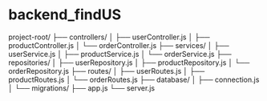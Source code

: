 # backend_findUS

project-root/
├── controllers/
│   ├── userController.js
│   ├── productController.js
│   └── orderController.js
├── services/
│   ├── userService.js
│   ├── productService.js
│   └── orderService.js
├── repositories/
│   ├── userRepository.js
│   ├── productRepository.js
│   └── orderRepository.js
├── routes/
│   ├── userRoutes.js
│   ├── productRoutes.js
│   └── orderRoutes.js
├── database/
│   ├── connection.js
│   └── migrations/
├── app.js
└── server.js
